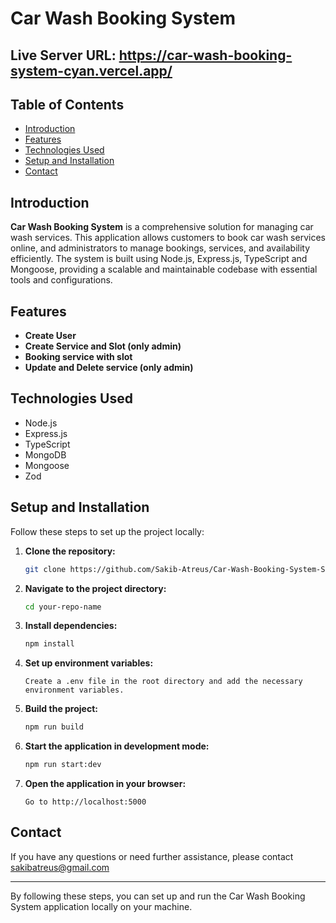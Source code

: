 # Car Wash Booking System

## Live Server URL: https://car-wash-booking-system-cyan.vercel.app/

## Table of Contents

- [Introduction](#introduction)
- [Features](#features)
- [Technologies Used](#technologies-used)
- [Setup and Installation](#setup-and-installation)
- [Contact](#contact)

## Introduction

**Car Wash Booking System** is a comprehensive solution for managing car wash services. This application allows customers to book car wash services online, and administrators to manage bookings, services, and availability efficiently. The system is built using Node.js, Express.js, TypeScript and Mongoose, providing a scalable and maintainable codebase with essential tools and configurations.

## Features

- **Create User**
- **Create Service and Slot (only admin)**
- **Booking service with slot**
- **Update and Delete service (only admin)**

## Technologies Used

  - Node.js
  - Express.js
  - TypeScript
  - MongoDB
  - Mongoose
  - Zod


## Setup and Installation

Follow these steps to set up the project locally:

1. **Clone the repository:**
   ```sh
   git clone https://github.com/Sakib-Atreus/Car-Wash-Booking-System-Server
   ```
2. **Navigate to the project directory:**
   ```sh
   cd your-repo-name
   ```
3. **Install dependencies:**
   ```sh
   npm install
   ```
4. **Set up environment variables:**
   ```
   Create a .env file in the root directory and add the necessary environment variables.
   ```
5. **Build the project:**
   ```sh
   npm run build
   ```
6. **Start the application in development mode:**
   ```sh
   npm run start:dev
   ```
7. **Open the application in your browser:**
   ```
   Go to http://localhost:5000
   ```


## Contact

If you have any questions or need further assistance, please contact sakibatreus@gmail.com

---

By following these steps, you can set up and run the Car Wash Booking System application locally on your machine.